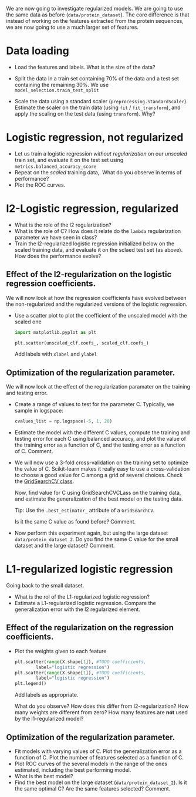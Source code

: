 We are now going to investigate regularized models. We are going to use the
same data as before (`data/protein_dataset`). The core difference is that
instead of working on the features extracted from the protein sequences, we
are now going to use a much larger set of features.


# Data loading

- Load the features and labels. What is the size of the data?

- Split the data in a train set containing 70% of the data and a test set
  containing the remaining 30%. We use `model_selection.train_test_split` 

- Scale the data using a standard scaler (`preprocessing.StandardScaler`).
  Estimate the scaler on the train data (using `fit` / `fit_transform`), and
  apply the scaling on the test data (using `transform`).
  Why?

# Logistic regression, not regularized

- Let us train a logistic regression *without regularization* on our
  *unscaled* train
  set, and evaluate it on the test set using `metrics.balanced_accuracy_score`
- Repeat on the *scaled* training data,. What do you observe in terms of
  performance?
- Plot the ROC curves.

# l2-Logistic regression, regularized

- What is the role of the l2 regularization?
- What is the role of C? How does it relate do the `lambda` regularization
  parameter we have seen in class?
- Train the l2-regularized logistic regression initialized below on the scaled
  training data, and evaluate it on the sclaed test set (as above). How does
  the performance evolve?

## Effect of the l2-regularization on the logistic regression coefficients.

We will now look at how the regression coefficients have evolved between the
non-regularized and the regularized versions of the logistic regression.

- Use a scatter plot to plot the coefficient of the unscaled model with the
  scaled one

  ```python
  import matplotlib.pyplot as plt

  plt.scatter(unscaled_clf.coefs_, scaled_clf.coefs_)
  ```

  Add labels with `xlabel` and `ylabel`

## Optimization of the regularization parameter. 

We will now look at the effect of the regularization paramater on the training
and testing error.

- Create a range of values to test for the parameter C. Typically, we sample
  in logspace:

  ```python
  cvalues_list = np.logspace(-5, 1, 20)
  ```

- Estimate the model with the different C values, compute the training and
  testing error for each C using balanced accuracy, and plot the value of the
  training error as a function of C, and the testing error as a function of C.
  Comment.

- We will now use a 3-fold cross-validation on the training set to optimize
  the value of C. Scikit-learn makes it really easy to use a cross-validation
  to choose a good value for C among a grid of several choices. Check
  the [GridSearchCV
  class](http://scikit-learn.org/0.17/modules/generated/sklearn.grid_search.GridSearchCV.html#sklearn.grid_search.GridSearchCV).

  Now, find value for C using GridSearchCVCLass on the training data, and
  estimate the generalization of the best model on the testing data.
  
  Tip: Use the `.best_estimator_` attribute of a `GridSearchCV`. 

  Is it the same C value as found before? Comment.

- Now perform this experiment again, but using the large dataset
  `data/protein_dataset_2`. Do you find the same C value for the small dataset
  and the large dataset? Comment.

# L1-regularized logistic regression

Going back to the small dataset.
 
- What is the rol of the L1-regularized logistic regression?
- Estimate a L1-regularized logistic regression. Compare the generalization
  error with the l2 regularized element.

## Effect of the regularization on the regression coefficients.

- Plot the weights given to each feature

  ```python
  plt.scatter(range(X.shape[1]), #TODO coefficients,
	      label="logistic regression")
  plt.scatter(range(X.shape[1]), #TODO coefficients,
	      label="logistic regression")
  plt.legend()
  ```

  Add labels as appropriate.

  What do you observe? How does this differ from l2-regularization?
  How many weights are different from zero? How many features are **not** used by the l1-regularized model?

## Optimization of the regularization parameter.

- Fit models with varying values of C. Plot the generalization error as a
  function of C. Plot the number of features selected as a function of C.
- Plot ROC curves of the several models in the range of the ones estimated,
  including the best performing model.
- What is the best model?
- Find the best model on the large dataset (`data/protein_dataset_2`). Is it
  the same optimal C? Are the same features selected?
  Comment.
